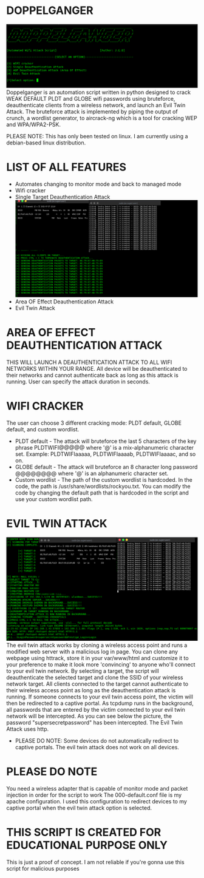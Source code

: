 # DOPPELGANGER
![](screenshots/doppelganger.png)
Doppelganger is an automation script written in python designed to crack WEAK DEFAULT PLDT and GLOBE wifi passwords using bruteforce, deauthenticate clients from a wireless network, and launch an Evil Twin Attack. The bruteforce attack is implemented by piping the output of crunch, a wordlist generator, to aircrack-ng which is a tool for cracking WEP and WPA/WPA2-PSK.

PLEASE NOTE: This has only been tested on linux. I am currently using a debian-based linux distribution.

# LIST OF ALL FEATURES
- Automates changing to monitor mode and back to managed mode
- Wifi cracker
- Single Target Deauthentication Attack
  ![](screenshots/single_deauth.png)
- Area OF Effect Deauthentication Attack
- Evil Twin Attack

# AREA OF EFFECT DEAUTHENTICATION ATTACK
THIS WILL LAUNCH A DEAUTHENTICATION ATTACK TO ALL WIFI NETWORKS WITHIN YOUR RANGE. All device will be deauthenticated to their networks and cannot authenticate back as long as this attack is running. User can specify the attack duration in seconds.

# WIFI CRACKER
The user can choose 3 different cracking mode: PLDT default, GLOBE default, and custom wordlist.
- PLDT default - The attack will bruteforce the last 5 characters of the key phrase PLDTWIFI@@@@@ where '@' is a mix-alphanumeric character set. Example: PLDTWIFIaaaaa, PLDTWIFIaaaab, PLDTWIFIaaaac, and so on.
- GLOBE default - The attack will bruteforce an 8 character long password @@@@@@@@ where '@' is an alphanumeric character set.
- Custom wordlist - The path of the custom wordlist is hardcoded. In the code, the path is /usr/share/wordlists/rockyou.txt. You can modify the code by changing the default path that is hardcoded in the script and use your custom wordlist path.

# EVIL TWIN ATTACK
![](screenshots/evil_twin1.png)
The evil twin attack works by cloning a wireless access point and runs a modified web server with a malicious log in page. You can clone any webpage using httrack, store it in your var/www/html and customize it to your preference to make it look more 'convincing' to anyone who'll connect to your evil twin network.
By selecting a target, the script will deauthenticate the selected target and clone the SSID of your wireless network target. All clients connected to the target cannot authenticate to their wireless access point as long as the deauthentication attack is running. If someone connects to your evil twin access point, the victim will then be redirected to a captive portal. As tcpdump runs in the background, all passwords that are entered by the victim connected to your evil twin network will be intercepted. As you can see below the picture, the password "supersecretpassword" has been intercepted. The Evil Twin Attack uses http.
- PLEASE DO NOTE: Some devices do not automatically redirect to captive portals. The evil twin attack does not work on all devices.




# PLEASE DO NOTE
You need a wireless adapter that is capable of monitor mode and packet injection in order for the script to work
The 000-default.conf file is my apache configuration. I used this configuration to redirect devices to my captive portal when the evil twin attack option is selected.

# THIS SCRIPT IS CREATED FOR EDUCATIONAL PURPOSE ONLY
This is just a proof of concept. I am not reliable if you're gonna use this script for malicious purposes

